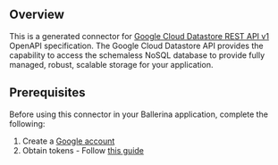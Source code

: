 ## Overview
This is a generated connector for [Google Cloud Datastore REST API v1](https://cloud.google.com/datastore/docs/reference/data/rest) OpenAPI specification.
The Google Cloud Datastore API provides the capability to access the schemaless NoSQL database to provide fully managed, robust, scalable storage for your application.

## Prerequisites
Before using this connector in your Ballerina application, complete the following:
1. Create a [Google account](https://accounts.google.com/signup)
2. Obtain tokens - Follow [this guide](https://developers.google.com/identity/protocols/oauth2)
